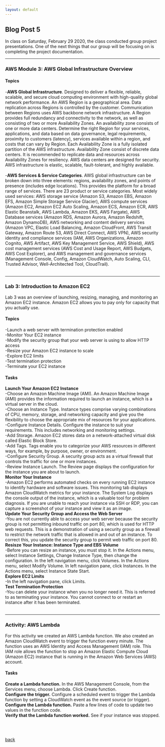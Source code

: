 ```yaml
---
layout: default
---
```


## Blog Post 5

In class on Saturday, February 29 2020, the class conducted group project presentations. One of the next things that our group will be focusing on is completing the project documentation.

---

### AWS Module 3: AWS Global Infrastructure Overview

#### Topics

-**AWS Global Infrastructure**. Designed to deliver a flexible, reliable, scalable, and secure cloud computing environment with high-quality global network performance. An AWS Region is a geographical area. Data replication across Regions is controlled by the customer. Communication between Regions uses AWS backbone network infrastructure. A Region provides full redundancy and connectivity to the network, as well as consisting of two or more Availability Zones. An availability zone consists of one or more data centers. Determine the right Region for your services, applications, and data based on data governance, legal requirements, proximity to customers (latency), services available within a region, and costs that can vary by Region. Each Availability Zone is a fully isolated partition of the AWS infrastructure. Availability Zone consist of discrete data centers. It is recommended to replicate data and resources across Availability Zones for resiliency. AWS data centers are designed for security. AWS infrastructure is elastic, scalable, fault-tolerant, and highly available. 
<br>
<br>
-**AWS Services & Service Categories**. AWS global infrastructure can be broken down into three elements: regions, availability zones, and points of presence (includes edge locations). This provides the platform for a broad range of services. There are 23 product or service categories. Most widely used services: AWS storage service (Amazon S3, Amazon EBS, Amazon EFS, Amazon Simple Storage Service Glacier), AWS compute services (Amazon EC2, Amazon EC2 Auto Scaling, Amazon ECS, Amazon ECR, AWS Elastic Beanstalk, AWS Lambda, Amazon EKS, AWS Fargate), AWS Database services (Amazon RDS, Amazon Aurora, Amazon Redshift, Amazon DynamoDB), AWS networking and content delivery services (Amazon VPC, Elastic Load Balancing, Amazon CloudFront, AWS Transit Gateway, Amazon Route 53, AWS Direct Connect, AWS VPN), AWS security identity and compliance services (IAM, AWS Organizations, Amazon Cognito, AWS Artifact, AWS Key Management Service, AWS Shield), AWS cost management services (AWS Cost and Usage Report, AWS Budgets, AWS Cost Explorer), and AWS management and governance services (Management Console, Config, Amazon CloudWatch, Auto Scaling, CLI, Trusted Advisor, Well-Architected Tool, CloudTrail).
<br>
<br>

---

### Lab 3: Introduction to Amazon EC2

Lab 3 was an overview of launching, resizing, managing, and monitoring an Amazon EC2 instance. Amazon EC2 allows you to pay only for capacity that you actually use.

#### Topics

-Launch a web server with termination protection enabled
<br>
-Monitor Your EC2 instance
<br>
-Modify the security group that your web server is using to allow HTTP access
<br>
-Resize your Amazon EC2 instance to scale
<br>
-Explore EC2 limits
<br>
-Test termination protection
<br>
-Terminate your EC2 instance

#### Tasks

**Launch Your Amazon EC2 Instance**
<br>
-Choose an Amazon Machine Image (AMI). An Amazon Machine Image (AMI) provides the information
required to launch an instance, which is a virtual server in the cloud.
<br>
-Choose an Instance Type. Instance types comprise varying combinations of CPU, memory, storage, and
networking capacity and give you the flexibility to choose the appropriate mix of resources for your
applications.
<br>
-Configure Instance Details. Configure the instance to suit your requirements. This includes networking
and monitoring settings.
<br>
-Add Storage. Amazon EC2 stores data on a network-attached virtual disk called Elastic Block Store.
<br>
-Add Tags. Tags enable you to categorize your AWS resources in different ways, for example, by purpose,
owner, or environment. 
<br>
-Configure Security Group. A security group acts as a virtual firewall that controls the traffic for one or
more instances. 
<br>
-Review Instance Launch. The Review page displays the configuration for the instance you are about to launch.
<br>
**Monitor Your Instance**
<br>
-Amazon EC2 performs automated checks on every running EC2 instance to identify hardware and
software issues. This monitoring tab displays Amazon CloudWatch metrics for your instance. The System
Log displays the console output of the instance, which is a valuable tool for problem diagnosis. If you are
unable to reach your instance via SSH or RDP, you can capture a screenshot of your instance and view it
as an image. 
<br>
**Update Your Security Group and Access the Web Server**
<br>
-You are not currently able to access your web server because the security group is not permitting
inbound traffic on port 80, which is used for HTTP web requests. This is a demonstration of using a
security group as a firewall to restrict the network traffic that is allowed in and out of an instance. To 
correct this, you update the security group to permit web traffic on port 80.
<br>
**Resisze Your Instance: Instance Type and EBS Volume**
<br>
-Before you can resize an instance, you must stop it. In the Actions menu, select Instance Settings,
Change Instance Type, then change the configuration. In the left navigation menu, click Volumes. In the
Actions  menu, select Modify Volume. In left navigation pane, click Instances. In the Actions  menu, select
Instance State  Start.
<br>
**Explore EC2 Limits**
<br>
-In the left navigation pane, click Limits.
<br>
**Test Termination Protection**
<br>
-You can delete your instance when you no longer need it. This is referred to as terminating your instance.
You cannot connect to or restart an instance after it has been terminated.
<br>
<br>

---

### Activity: AWS Lambda

For this activity we created an AWS Lambda function. We also created an Amazon CloudWatch event to
trigger the function every minute. The function uses an AWS Identity and Access Management (IAM) role.
This IAM role allows the function to stop an Amazon Elastic Compute Cloud (Amazon EC2) instance that
is running in the Amazon Web Services (AWS) account.

#### Tasks

**Create a Lambda function.** In the AWS Management Console, from the Services menu, choose
Lambda. Click Create function.
<br>
**Configure the trigger.** Configure a scheduled event to trigger the Lambda function by setting a
CloudWatch event as the event source (or trigger).
<br>
**Configure the Lambda function.** Paste a few lines of code to update two values in the function code.
<br>
**Verify that the Lambda function worked.** See if your instance was stopped.

<br>
<br>



[back](../blog.html)
